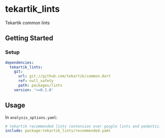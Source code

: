 # tekartik_lints

Tekartik common lints

## Getting Started

### Setup

```yaml
dependencies:
  tekartik_lints:
    git:
      url: git://github.com/tekartik/common.dart
      ref: null_safety
      path: packages/lints
    version: '>=0.1.0'
```

## Usage

In `analysis_options.yaml`:

```yaml
# tekartik recommended lints (extension over google lints and pedantic)
include: package:tekartik_lints/recommended.yaml
```
